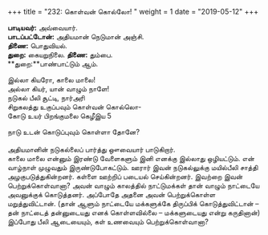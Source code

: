﻿+++
title = "232: கொள்வன் கொல்லோ!  "
weight = 1
date = "2019-05-12"
+++

**பாடியவர்:** அவ்வையார்.  
**பாடப்பட்டோன்:** அதியமான் நெடுமான் அஞ்சி.  
**திணை:** பொதுவியல்.  
**துறை:** கையறுநிலை. **திணை:** தும்பை.  
**துறை:**பாண்பாட்டும் ஆம்.  
  
இல்லா கியரோ, காலை மாலை!  
அல்லா கியர், யான் வாழும் நாளே!  
நடுகல் பீலி சூட்டி, நார்அரி  
சிறுகலத்து உகுப்பவும் கொள்வன் கொல்லொ-  
கோடு உயர் பிறங்குமலை கெழீஇய 5  
  
நாடு உடன் கொடுப்புவும் கொள்ளா தோனே?  
   
அதியமானின் நடுகல்லைப் பார்த்து ஔவையார் பாடுகிறார்.  
காலை மாலை என்னும் இரண்டு வேளைகளும் இனி எனக்கு இல்லாது ஒழியட்டும். என் வாழ்நாள் முழுவதும் இருண்டுபோகட்டும். ஊரார் இவன் நடுகல்லுக்கு மயில்பீலி சாத்தி அழகுபடுத்துகின்றனர். கள்ளை ஊற்றிப் படையல் செய்கின்றனர். இவற்றை இவன் பெற்றுக்கொள்வானா? அவன் வாழும் காலத்தில் நாட்டுமக்கள் தான் வாழும் நாட்டையே அவனுக்குக் கொடுத்தனர். அப்போதே அதனை அவன் பெற்றுக்கொள்ள மறுத்துவிட்டான். (தான் ஆளும் நாட்டையே மக்களுக்கே திருப்பிக் கொடுத்துவிட்டான் – தன் நாட்டைத் தன்னுடையது எனக் கொள்ளவில்லை – மக்களுடையது என்று கருதினான்) இப்போது பீலி ஆடையையும், கள் உணவையும் பெற்றுக்கொள்வானா?  
